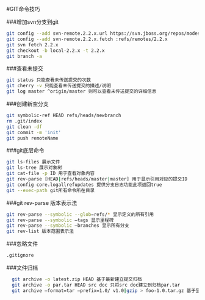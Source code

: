 #GIT命令技巧

###增加svn分支到git
```Bash
git config --add svn-remote.2.2.x.url https://svn.jboss.org/repos/modeshape/branches/2.2.x/
git config --add svn-remote.2.2.x.fetch :refs/remotes/2.2.x
git svn fetch 2.2.x
git checkout -b local-2.2.x -t 2.2.x
git branch -a
```
###查看未提交
```Bash
git status 只能查看未传送提交的次数
git cherry -v 只能查看未传送提交的描述/说明
git log master ^origin/master 则可以查看未传送提交的详细信息
```

###创建新空分支
```Bash
git symbolic-ref HEAD refs/heads/newbranch
rm .git/index
git clean -df
git commit -m 'init'
git push remoteName
```

###git底层命令
```Bash
git ls-files 展示文件
git ls-tree 展示对象树
git cat-file -p ID 用于查看对象内容
git rev-parse [HEAD|refs/heads/master|master] 用于显示引用对应的提交ID
git config core.logallrefupdates 提供分支日志功能此项返回true
git --exec-path git所有命令所在目录
```

###git rev-parse 版本表示法
```Bash
git rev-parse --symbolic --glob=refs/* 显示定义的所有引用
git rev-parse --symbolic —tags 显示里程碑
git rev-parse --symbolic —branches 显示所有分支
git rev-list 版本范围表示法
```

###忽略文件
```Bash
.gitignore
```
###文件归档
```Bash
  git archive -o latest.zip HEAD 基于最新建立提交归档
  git archive -o par.tar HEAD src doc 只将src doc建立到归档par.tar
  git archive —format=tar —prefix=1.0/ v1.0|gzip > foo-1.0.tar.gz 基于里程碑v1.0建立归档，并为档案中的文件添加目录前缀1.0
```
